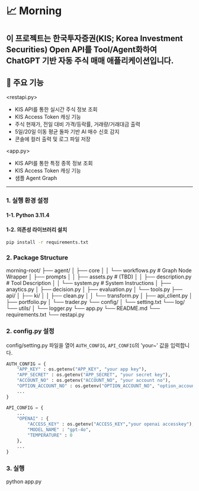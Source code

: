 # 📈 Morning

이 프로젝트는 한국투자증권(KIS; Korea Investment Securities) Open API를 Tool/Agent화하여 ChatGPT 기반 자동 주식 매매 애플리케이션입니다.
---

## 📌 주요 기능

<restapi.py>
- KIS API를 통한 실시간 주식 정보 조회
- KIS Access Token 캐싱 기능
- 주식 현재가, 전일 대비 가격/등락률, 거래량/거래대금 출력
- 5일/20일 이동 평균 돌파 기반 AI 매수 신호 감지
- 콘솔에 컬러 출력 및 로그 파일 저장

<app.py>
- KIS API를 통한 특정 종목 정보 조회
- KIS Access Token 캐싱 기능
- 샘플 Agent Graph 

---


### 1. 실행 환경 설정

#### 1-1. Python 3.11.4

#### 1-2. 의존성 라이브러리 설치

```bash
pip install -r requirements.txt
```

### 2. Package Structure

morning-root/
├── agent/
│   ├── core
│   │   └── workflows.py # Graph Node Wrapper
│   ├── prompts
│   │   ├── assets.py # (TBD) 
│   │   ├── description.py # Tool Description
│   │   └── system.py # System Instructions
│   ├── anaytics.py
│   ├── decision.py
│   ├── evaluation.py
│   └── tools.py
├── api/
│   ├── ki/
│   │   ├── clean.py
│   │   └── transform.py
│   ├── api_client.py
│   ├── portfolio.py
│   └── trader.py
└── config/
│   └── setting.txt
└── log/
└── utils/
│   └── logger.py
└── app.py
└── README.md
└── requirements.txt
└── restapi.py



### 2. config.py 설정
config/setting.py 파일을 열어 `AUTH_CONFIG`, `API_CONFIG`의 'your~' 값을 입력합니다.

```python
AUTH_CONFIG = {
    "APP_KEY" : os.getenv("APP_KEY", "your app key"),
    "APP_SECRET" : os.getenv("APP_SECRET", "your secret key"),
    "ACCOUNT_NO" : os.getenv("ACCOUNT_NO", "your account no"),
    "OPTION_ACCOUNT_NO" : os.getenv("OPTION_ACCOUNT_NO", "option_account_no"),
    ...
}
```

```python
API_CONFIG = {
    ...
    "OPENAI" : {
        "ACCESS_KEY" : os.getenv("ACCESS_KEY","your openai accesskey"),
        "MODEL_NAME" : "gpt-4o",
        "TEMPERATURE" : 0
    },
    ...
}
```

### 3. 실행
python app.py
